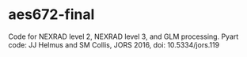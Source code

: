 # aes672-final
Code for NEXRAD level 2, NEXRAD level 3, and GLM processing.
Pyart code: JJ Helmus and SM Collis, JORS 2016, doi: 10.5334/jors.119
